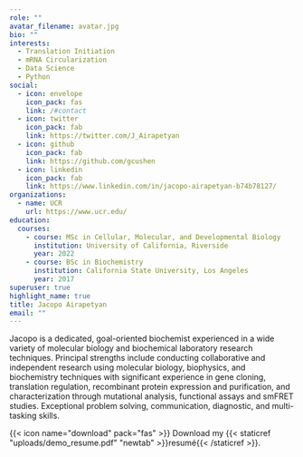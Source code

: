 ```yaml
---
role: ""
avatar_filename: avatar.jpg
bio: ""
interests:
  - Translation Initiation
  - mRNA Circularization
  - Data Science
  - Python
social:
  - icon: envelope
    icon_pack: fas
    link: /#contact
  - icon: twitter
    icon_pack: fab
    link: https://twitter.com/J_Airapetyan
  - icon: github
    icon_pack: fab
    link: https://github.com/gcushen
  - icon: linkedin
    icon_pack: fab
    link: https://www.linkedin.com/in/jacopo-airapetyan-b74b78127/
organizations:
  - name: UCR
    url: https://www.ucr.edu/
education:
  courses:
    - course: MSc in Cellular, Molecular, and Developmental Biology
      institution: University of California, Riverside
      year: 2022
    - course: BSc in Biochemistry
      institution: California State University, Los Angeles
      year: 2017
superuser: true
highlight_name: true
title: Jacopo Airapetyan
email: ""
---
```

Jacopo is a dedicated, goal-oriented biochemist experienced in a wide variety of molecular biology and biochemical laboratory research techniques. Principal strengths include conducting collaborative and independent research using molecular biology, biophysics, and biochemistry techniques with significant experience in gene cloning, translation regulation, recombinant protein expression and purification, and characterization through mutational analysis, functional assays and smFRET studies. Exceptional problem solving, communication, diagnostic, and multi-tasking skills.

{{< icon name="download" pack="fas" >}} Download my {{< staticref "uploads/demo_resume.pdf" "newtab" >}}resumé{{< /staticref >}}.